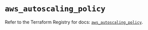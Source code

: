 # `aws_autoscaling_policy`

Refer to the Terraform Registry for docs: [`aws_autoscaling_policy`](https://registry.terraform.io/providers/hashicorp/aws/5.98.0/docs/resources/autoscaling_policy).
